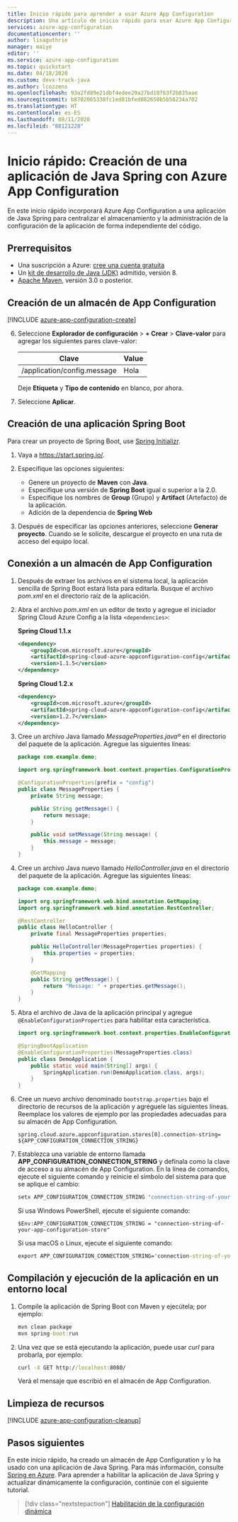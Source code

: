 ```yaml
---
title: Inicio rápido para aprender a usar Azure App Configuration
description: Una artículo de inicio rápido para usar Azure App Configuration con aplicaciones de Java Spring.
services: azure-app-configuration
documentationcenter: ''
author: lisaguthrie
manager: maiye
editor: ''
ms.service: azure-app-configuration
ms.topic: quickstart
ms.date: 04/18/2020
ms.custom: devx-track-java
ms.author: lcozzens
ms.openlocfilehash: 93a2fd89e21dbf4edee29a27bd18f63f2b835aae
ms.sourcegitcommit: b8702065338fc1ed81bfed082650b5b58234a702
ms.translationtype: HT
ms.contentlocale: es-ES
ms.lasthandoff: 08/11/2020
ms.locfileid: "88121228"
---
```

# <a name="quickstart-create-a-java-spring-app-with-azure-app-configuration"></a>Inicio rápido: Creación de una aplicación de Java Spring con Azure App Configuration

En este inicio rápido incorporará Azure App Configuration a una aplicación de Java Spring para centralizar el almacenamiento y la administración de la configuración de la aplicación de forma independiente del código.

## <a name="prerequisites"></a>Prerrequisitos

- Una suscripción a Azure: [cree una cuenta gratuita](https://azure.microsoft.com/free/)
- Un [kit de desarrollo de Java (JDK)](https://docs.microsoft.com/java/azure/jdk) admitido, versión 8.
- [Apache Maven](https://maven.apache.org/download.cgi), versión 3.0 o posterior.

## <a name="create-an-app-configuration-store"></a>Creación de un almacén de App Configuration

[!INCLUDE [azure-app-configuration-create](../../includes/azure-app-configuration-create.md)]

6. Seleccione **Explorador de configuración** >  **+ Crear** > **Clave-valor** para agregar los siguientes pares clave-valor:

    | Clave | Value |
    |---|---|
    | /application/config.message | Hola |

    Deje **Etiqueta** y **Tipo de contenido** en blanco, por ahora.

7. Seleccione **Aplicar**.

## <a name="create-a-spring-boot-app"></a>Creación de una aplicación Spring Boot

Para crear un proyecto de Spring Boot, use [Spring Initializr](https://start.spring.io/).

1. Vaya a <https://start.spring.io/>.

1. Especifique las opciones siguientes:

   - Genere un proyecto de **Maven** con **Java**.
   - Especifique una versión de **Spring Boot** igual o superior a la 2.0.
   - Especifique los nombres de **Group** (Grupo) y **Artifact** (Artefacto) de la aplicación.
   - Adición de la dependencia de **Spring Web**

1. Después de especificar las opciones anteriores, seleccione **Generar proyecto**. Cuando se le solicite, descargue el proyecto en una ruta de acceso del equipo local.

## <a name="connect-to-an-app-configuration-store"></a>Conexión a un almacén de App Configuration

1. Después de extraer los archivos en el sistema local, la aplicación sencilla de Spring Boot estará lista para editarla. Busque el archivo *pom.xml* en el directorio raíz de la aplicación.

1. Abra el archivo *pom.xml* en un editor de texto y agregue el iniciador Spring Cloud Azure Config a la lista `<dependencies>`:

    **Spring Cloud 1.1.x**

    ```xml
    <dependency>
        <groupId>com.microsoft.azure</groupId>
        <artifactId>spring-cloud-azure-appconfiguration-config</artifactId>
        <version>1.1.5</version>
    </dependency>
    ```

    **Spring Cloud 1.2.x**

    ```xml
    <dependency>
        <groupId>com.microsoft.azure</groupId>
        <artifactId>spring-cloud-azure-appconfiguration-config</artifactId>
        <version>1.2.7</version>
    </dependency>
    ```

1. Cree un archivo Java llamado *MessageProperties.javaº* en el directorio del paquete de la aplicación. Agregue las siguientes líneas:

    ```java
    package com.example.demo;

    import org.springframework.boot.context.properties.ConfigurationProperties;

    @ConfigurationProperties(prefix = "config")
    public class MessageProperties {
        private String message;

        public String getMessage() {
            return message;
        }

        public void setMessage(String message) {
            this.message = message;
        }
    }
    ```

1. Cree un archivo Java nuevo llamado *HelloController.java* en el directorio del paquete de la aplicación. Agregue las siguientes líneas:

    ```java
    package com.example.demo;

    import org.springframework.web.bind.annotation.GetMapping;
    import org.springframework.web.bind.annotation.RestController;

    @RestController
    public class HelloController {
        private final MessageProperties properties;

        public HelloController(MessageProperties properties) {
            this.properties = properties;
        }

        @GetMapping
        public String getMessage() {
            return "Message: " + properties.getMessage();
        }
    }
    ```

1. Abra el archivo de Java de la aplicación principal y agregue `@EnableConfigurationProperties` para habilitar esta característica.

    ```java
    import org.springframework.boot.context.properties.EnableConfigurationProperties;

    @SpringBootApplication
    @EnableConfigurationProperties(MessageProperties.class)
    public class DemoApplication {
        public static void main(String[] args) {
            SpringApplication.run(DemoApplication.class, args);
        }
    }
    ```

1. Cree un nuevo archivo denominado `bootstrap.properties` bajo el directorio de recursos de la aplicación y agréguele las siguientes líneas. Reemplace los valores de ejemplo por las propiedades adecuadas para su almacén de App Configuration.

    ```CLI
    spring.cloud.azure.appconfiguration.stores[0].connection-string= ${APP_CONFIGURATION_CONNECTION_STRING}
    ```

1. Establezca una variable de entorno llamada **APP_CONFIGURATION_CONNECTION_STRING** y defínala como la clave de acceso a su almacén de App Configuration. En la línea de comandos, ejecute el siguiente comando y reinicie el símbolo del sistema para que se aplique el cambio:

    ```cmd
    setx APP_CONFIGURATION_CONNECTION_STRING "connection-string-of-your-app-configuration-store"
    ```

    Si usa Windows PowerShell, ejecute el siguiente comando:

    ```azurepowershell
    $Env:APP_CONFIGURATION_CONNECTION_STRING = "connection-string-of-your-app-configuration-store"
    ```

    Si usa macOS o Linux, ejecute el siguiente comando:

    ```cmd
    export APP_CONFIGURATION_CONNECTION_STRING='connection-string-of-your-app-configuration-store'
    ```

## <a name="build-and-run-the-app-locally"></a>Compilación y ejecución de la aplicación en un entorno local

1. Compile la aplicación de Spring Boot con Maven y ejecútela; por ejemplo:

    ```cmd
    mvn clean package
    mvn spring-boot:run
    ```

2. Una vez que se está ejecutando la aplicación, puede usar *curl* para probarla, por ejemplo:

      ```cmd
      curl -X GET http://localhost:8080/
      ```

    Verá el mensaje que escribió en el almacén de App Configuration.

## <a name="clean-up-resources"></a>Limpieza de recursos

[!INCLUDE [azure-app-configuration-cleanup](../../includes/azure-app-configuration-cleanup.md)]

## <a name="next-steps"></a>Pasos siguientes

En este inicio rápido, ha creado un almacén de App Configuration y lo ha usado con una aplicación de Java Spring. Para más información, consulte [Spring en Azure](https://docs.microsoft.com/java/azure/spring-framework/). Para aprender a habilitar la aplicación de Java Spring y actualizar dinámicamente la configuración, continúe con el siguiente tutorial.

> [!div class="nextstepaction"]
> [Habilitación de la configuración dinámica](./enable-dynamic-configuration-java-spring-app.md)
